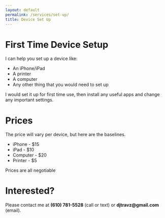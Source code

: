 ```yaml
---
layout: default
permalink: /services/set-up/
title: Device Set Up
---
```

<h1>First Time Device Setup</h1>
<p>I can help you set up a device like:</p>
<ul><li>An iPhone/iPad</li>
<li>A printer</li>
<li>A computer</li>
<li>Any other thing that you would need to set up</li></ul>
<p>I would set it up for first time use, then install any useful apps and change any important settings.</p>
<h1>Prices</h1>
<p>The price will vary per device, but here are the baselines.</p>
<ul><li>iPhone - $15</li>
<li>iPad - $10</li>
<li>Computer - $20</li>
<li>Printer - $5</li>
</ul><p>Prices are all negotiable</p>
<h1>Interested?</h1>
<p>Please contact me at <b>(610) 781-5528</b> (call or text) or <b>djtravz@gmail.com</b> (email).</p>
